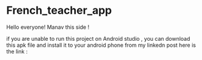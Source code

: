 # French_teacher_app
Hello everyone! Manav this side !

if you are unable to run this project on Android studio , you can download this apk file and install it to your android phone from my linkedn post here is the link :

